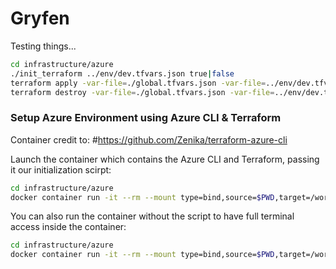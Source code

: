 # Gryfen
Testing things...
```bash
cd infrastructure/azure
./init_terraform ../env/dev.tfvars.json true|false
terraform apply -var-file=./global.tfvars.json -var-file=../env/dev.tfvars.json
terraform destroy -var-file=./global.tfvars.json -var-file=../env/dev.tfvars.json
```

### Setup Azure Environment using Azure CLI & Terraform
Container credit to: #https://github.com/Zenika/terraform-azure-cli

Launch the container which contains the Azure CLI and Terraform, passing it our initialization scirpt:

```bash
cd infrastructure/azure
docker container run -it --rm --mount type=bind,source=$PWD,target=/workspace zenika/terraform-azure-cli:latest ./init_local
```

You can also run the container without the script to have full terminal access inside the container:

```bash
cd infrastructure/azure
docker container run -it --rm --mount type=bind,source=$PWD,target=/workspace zenika/terraform-azure-cli:latest
```